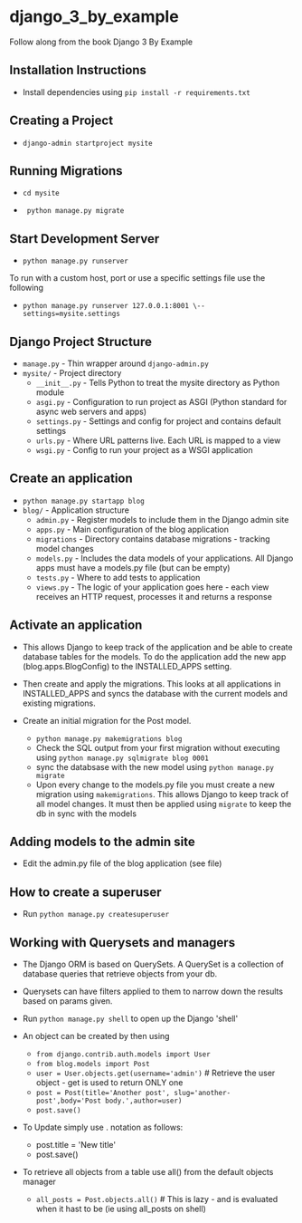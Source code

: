 # django_3_by_example
Follow along from the book Django 3 By Example

## Installation Instructions
* Install dependencies using `pip install -r requirements.txt`

## Creating a Project
* `django-admin startproject mysite`

## Running Migrations
* `cd mysite`

* ` python manage.py migrate`

## Start Development Server
* `python manage.py runserver`

To run with a custom host, port or use a specific settings file use the following
* `python manage.py runserver 127.0.0.1:8001 \--settings=mysite.settings`

## Django Project Structure
* `manage.py` - Thin wrapper around `django-admin.py`
* `mysite/` - Project directory 
    * `__init__.py` - Tells Python to treat the mysite directory as Python module
    * `asgi.py` - Configuration to run project as ASGI (Python standard for async web servers and apps)
    * `settings.py` - Settings and config for project and contains default settings
    * `urls.py` - Where URL patterns live. Each URL is mapped to a view
    * `wsgi.py` - Config to run your project as a WSGI application

## Create an application
* `python manage.py startapp blog`
* `blog/` - Application structure
  * `admin.py` - Register models to include them in the Django admin site
  * `apps.py` - Main configuration of the blog application
  * `migrations` - Directory contains database migrations - tracking model changes
  * `models.py` - Includes the data models of your applications. All Django apps must have a models.py file (but can be empty)
  * `tests.py` - Where to add tests to application
  * `views.py` - The logic of your application goes here - each view receives an HTTP request, processes it and returns a response

## Activate an application
* This allows Django to keep track of the application and be able to create database tables for the models.
To do the application add the new app (blog.apps.BlogConfig) to the INSTALLED_APPS setting.
* Then create and apply the migrations. This looks at all applications in INSTALLED_APPS and syncs the database
with the current models and existing migrations.

* Create an initial migration for the Post model.
  * `python manage.py makemigrations blog`
  * Check the SQL output from your first migration without executing using `python manage.py sqlmigrate blog 0001`
  * sync the databsase with the new model using `python manage.py migrate`
  * Upon every change to the models.py file you must create a new migration using `makemigrations`.
    This allows Django to keep track of all model changes. It must then be applied using `migrate` to keep the db in sync with the models

## Adding models to the admin site
* Edit the admin.py file of the blog application (see file)

## How to create a superuser
* Run `python manage.py createsuperuser`

## Working with Querysets and managers
* The Django ORM is based on QuerySets. A QuerySet is a collection of database queries that retrieve objects from your db.
* Querysets can have filters applied to them to narrow down the results based on params given.
* Run `python manage.py shell` to open up the Django 'shell'
* An object can be created by then using
  * `from django.contrib.auth.models import User`
  * `from blog.models import Post`
  * `user = User.objects.get(username='admin')` # Retrieve the user object - get is used to return ONLY one
  *  `post = Post(title='Another post', slug='another-post',body='Post body.',author=user)`
  * `post.save()`
  
* To Update simply use . notation as follows:
  * post.title = 'New title'
  * post.save()

* To retrieve all objects from a table use all() from the default objects manager
  * `all_posts = Post.objects.all()` # This is lazy - and is evaluated when it hast to be (ie using all_posts on shell)
  
